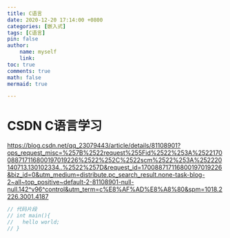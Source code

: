 ```yaml
---
title: C语言
date: 2020-12-20 17:14:00 +0800
categories: [嵌入式]
tags: [C语言]
pin: false
author: 
    name: myself
    link: 
toc: true
comments: true
math: false
mermaid: true

---
```


# CSDN C语言学习
https://blog.csdn.net/qq_23079443/article/details/81108901?ops_request_misc=%257B%2522request%255Fid%2522%253A%2522170088717116800197019226%2522%252C%2522scm%2522%253A%252220140713.130102334..%2522%257D&request_id=170088717116800197019226&biz_id=0&utm_medium=distribute.pc_search_result.none-task-blog-2~all~top_positive~default-2-81108901-null-null.142^v96^control&utm_term=c%E8%AF%AD%E8%A8%80&spm=1018.2226.3001.4187


```c
// 代码片段
// int main(){
//   hello world;
// }
```



